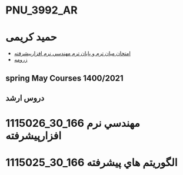 # PNU_3992_AR

# حمید کریمی
- [امتحان میان ترم و پایان ترم مهندسي نرم افزارپيشرفته](https://github.com/HamidKarimi-eng/PNU_3992_AR)
- [زرومه](http://hkarimi.sianatgostar.ir/) 


## spring May Courses 1400/2021

## دروس ارشد
# 1115026_30_166 مهندسي نرم افزارپيشرفته
# 1115025_30_166 الگوريتم هاي پيشرفته
